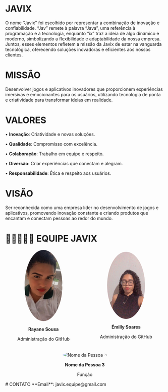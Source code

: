 # JAVIX
O nome “Javix” foi escolhido por representar a combinação de inovação e confiabilidade. “Jav” remete à palavra “Java”, uma referência à programação e à tecnologia, enquanto “ix” traz a ideia de algo dinâmico e moderno, simbolizando a flexibilidade e adaptabilidade da nossa empresa. Juntos, esses elementos refletem a missão da Javix de estar na vanguarda tecnológica, oferecendo soluções inovadoras e eficientes aos nossos clientes.

# MISSÃO 
Desenvolver jogos e aplicativos inovadores que proporcionem experiências imersivas e emocionantes para os usuários, utilizando tecnologia de ponta e criatividade para transformar ideias em realidade.

# VALORES
 •  **Inovação**: Criatividade e novas            soluções.
 
 •  **Qualidade**: Compromisso com excelência.
 
 •  **Colaboração**: Trabalho em equipe e         respeito.
 
 •  **Diversão**: Criar experiências que          conectam e alegram. 

 • **Responsabilidade**: Ética e respeito aos    usuários.

# VISÃO
Ser reconhecida como uma empresa líder no desenvolvimento de jogos e aplicativos, promovendo inovação constante e criando produtos que encantam e conectam pessoas ao redor do mundo.

# 👩🏼‍🤝‍👨🏽 EQUIPE JAVIX

<div style="display: flex; justify-content: space-around; align-items: center; flex-wrap: wrap; gap: 20px;">

  <div style="text-align: center;">
    <img src="equipe/img/IMG_20230127_073100_122.jpg" alt="Nome da Pessoa 1" style="border-radius: 50%; width: 120px;">
    <p><strong> Rayane Sousa </strong></p>
    <p>Administração do GitHub</p>
  </div>

  <div style="text-align: center;">
    <img src="equipe/img/11d74b60-773c-4fdd-a7e3-74a0f7b16db3.jpg" alt="Nome da Pessoa 2" style="border-radius: 50%; width: 120px;">
    <p><strong> Émilly Soares</strong></p>
    <p>Administração do GitHub</p>
  </div>

  <div style="text-align: center;">
    <img src="https://via.placeholder.com/150" alt="Nome da Pessoa 3" style="border-radius: 50%; width: 120px;">
    <p><strong>Nome da Pessoa 3</strong></p>
    <p>Função</p>
  </div>

</div>
# CONTATO 
**Email**: javix.equipe@gmail.com

